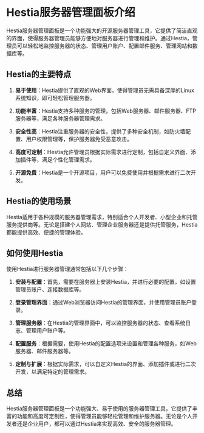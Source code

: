 # Hestia服务器管理面板介绍

Hestia服务器管理面板是一个功能强大的开源服务器管理工具，它提供了简洁直观的界面，使得服务器管理员能够方便地对服务器进行管理和维护。通过Hestia，管理员可以轻松地监控服务器的状态、管理用户账户、配置邮件服务、管理网站和数据库等。

## Hestia的主要特点

1. **易于使用**：Hestia提供了直观的Web界面，使得管理员无需具备深厚的Linux系统知识，即可轻松管理服务器。

2. **功能丰富**：Hestia支持多种服务的管理，包括Web服务器、邮件服务器、FTP服务器等，满足各种服务器管理需求。

3. **安全性高**：Hestia注重服务器的安全性，提供了多种安全机制，如防火墙配置、用户权限管理等，保护服务器免受恶意攻击。

4. **高度可定制**：Hestia允许管理员根据实际需求进行定制，包括自定义界面、添加插件等，满足个性化管理需求。

5. **开源免费**：Hestia是一个开源项目，用户可以免费使用并根据需求进行二次开发。

## Hestia的使用场景

Hestia适用于各种规模的服务器管理需求，特别适合个人开发者、小型企业和托管服务提供商等。无论是搭建个人网站、管理企业服务器还是提供托管服务，Hestia都能提供高效、便捷的管理体验。

## 如何使用Hestia

使用Hestia进行服务器管理通常包括以下几个步骤：

1. **安装与配置**：首先，需要在服务器上安装Hestia，并进行必要的配置，如设置管理员账户、连接数据库等。

2. **登录管理界面**：通过Web浏览器访问Hestia的管理界面，并使用管理员账户登录。

3. **管理服务器**：在Hestia的管理界面中，可以监控服务器的状态、查看系统日志、管理用户账户等。

4. **配置服务**：根据需要，使用Hestia的配置选项来设置和管理各种服务，如Web服务器、邮件服务器等。

5. **定制与扩展**：根据实际需求，可以自定义Hestia的界面、添加插件或进行二次开发，以满足特定的管理需求。

## 总结

Hestia服务器管理面板是一个功能强大、易于使用的服务器管理工具，它提供了丰富的功能和高度可定制性，使得管理员能够轻松管理和维护服务器。无论是个人开发者还是企业用户，都可以通过Hestia来实现高效、安全的服务器管理。

